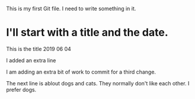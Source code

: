 This is my first Git file.
I need to write something in it.

I'll start with  a title and the date.
===========
This is the title 2019 06 04

I added an extra line

I am adding an extra bit of work to commit for a third change.

The next line is ablout dogs and cats. They normally don't like each other. I prefer dogs.